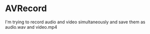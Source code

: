 # AVRecord
I'm trying to record audio and video simultaneously and save them as audio.wav and video.mp4
